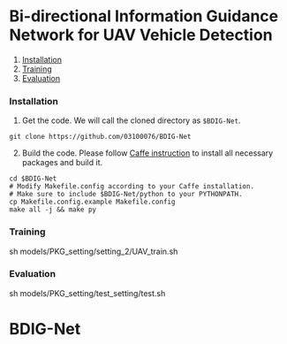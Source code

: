 # Bi-directional Information Guidance Network for UAV Vehicle Detection

1. [Installation](#installation)
2. [Training](#training)
3. [Evaluation](#evaluation)


### Installation
1. Get the code. We will call the cloned directory as `$BDIG-Net`.
  ```Shell
  git clone https://github.com/03100076/BDIG-Net
  ```

2. Build the code. Please follow [Caffe instruction](http://caffe.berkeleyvision.org/installation.html) to install all necessary packages and build it.
  ```Shell
  cd $BDIG-Net
  # Modify Makefile.config according to your Caffe installation.
  # Make sure to include $BDIG-Net/python to your PYTHONPATH.
  cp Makefile.config.example Makefile.config
  make all -j && make py
  ```

### Training 
  sh models/PKG_setting/setting_2/UAV_train.sh



### Evaluation
  sh models/PKG_setting/test_setting/test.sh


# BDIG-Net
